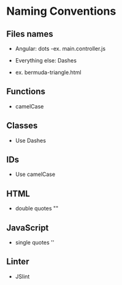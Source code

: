 # Naming Conventions

## Files names
 - Angular: dots
  -ex. main.controller.js

 - Everything else: Dashes
 - ex. bermuda-triangle.html


## Functions
 - camelCase

## Classes
  - Use Dashes

## IDs
  - Use camelCase

## HTML
  - double quotes ""

## JavaScript
  - single quotes ''

## Linter
  - JSlint
